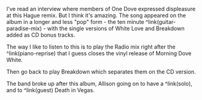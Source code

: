 I've read an interview where members of One Dove expressed displeasure at this Hague remix. But I think it's amazing. The song appeared on the album in a longer and less "pop" form - the ten minute ^link(guitar-paradise-mix) - with the single versions of White Love and Breakdown added as CD bonus tracks.

The way I like to listen to this is to play the Radio mix right after the ^link(piano-reprise) that I guess closes the vinyl release of Morning Dove White. 

Then go back to play Breakdown which separates them on the CD version.

The band broke up after this album, Allison going on to have a ^link(solo), and to ^link(guest) Death in Vegas.
